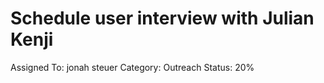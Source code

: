 # Schedule user interview with Julian Kenji

Assigned To: jonah steuer
Category: Outreach
Status: 20%